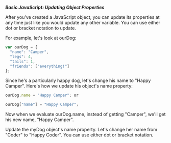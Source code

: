 ***Basic JavaScript: Updating Object Properties***

After you've created a JavaScript object, you can update its properties at any time just like you would update any other variable. You can use either dot or bracket notation to update.

For example, let's look at ourDog:

```javascript
var ourDog = {
  "name": "Camper",
  "legs": 4,
  "tails": 1,
  "friends": ["everything!"]
};
```
Since he's a particularly happy dog, let's change his name to "Happy Camper". Here's how we update his object's name property:

```javascript
ourDog.name = "Happy Camper"; or

ourDog["name"] = "Happy Camper";
```

Now when we evaluate ourDog.name, instead of getting "Camper", we'll get his new name, "Happy Camper".


Update the myDog object's name property. Let's change her name from "Coder" to "Happy Coder". You can use either dot or bracket notation.
